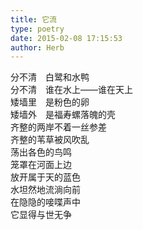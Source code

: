 ```yaml
---  
title: 它流  
type: poetry  
date: 2015-02-08 17:15:53  
author: Herb    
---  
```

分不清　白鹭和水鸭  
分不清　谁在水上——谁在天上  
矮墙里　是粉色的卵  
矮墙外　是福寿螺落魄的壳    
齐整的两岸不着一丝参差  
齐整的苇草被风吹乱  
荡出各色的鸟鸣  
笼罩在河面上边    
放开属于天的蓝色  
水坦然地流淌向前  
在隐隐的唼喋声中  
它显得与世无争